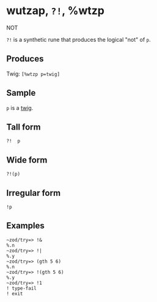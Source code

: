 wutzap, `?!`, %wtzp
============================

NOT

`?!` is a synthetic rune that produces the logical "not" of `p`.

Produces
--------

Twig: `[%wtzp p=twig]`

Sample
------

`p` is a [twig]().

Tall form
---------

    ?!  p

Wide form
---------

    ?!(p)

Irregular form
--------------

    !p

Examples
--------

    ~zod/try=> !&
    %.n
    ~zod/try=> !|
    %.y
    ~zod/try=> (gth 5 6)
    %.n
    ~zod/try=> !(gth 5 6)
    %.y
    ~zod/try=> !1
    ! type-fail
    ! exit
